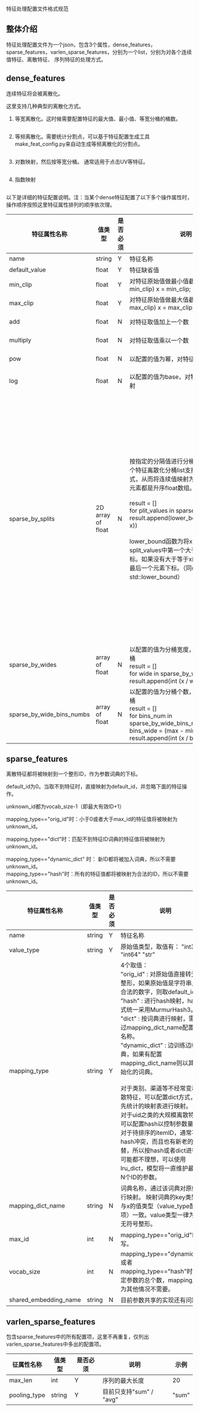 特征处理配置文件格式规范

## 整体介绍

特征处理配置文件为一个json，包含3个属性，dense_features，sparse_features，varlen_sparse_features，分别为一个list，分别为对各个连续值特征、离散特征、 序列特征的处理方式。

## dense_features

连续特征将会被离散化。

这里支持几种典型的离散化方式。

1. 等宽离散化。这时候需要配置特征的最大值、最小值、等宽分桶的桶数。

   ```
   
   ```

2. 等频离散化。需要统计分割点，可以基于特征配置生成工具make_feat_config.py来自动生成等频离散化的分割点。

   ```
   
   ```

3. 对数映射，然后按等宽分桶。 通常适用于点击UV等特征。

   ```
   
   ```

4. 指数映射

   ```
   
   ```

   

以下是详细的特征配置说明。注：当某个dense特征配置了以下多个操作属性时，操作顺序按照这里特征属性排列的顺序依次理。

| 特征属性名称     | 值类型        | 是否必须 | 说明                                                         | 示例                                                         |
| ---------------- | ------------- | -------- | ------------------------------------------------------------ | ------------------------------------------------------------ |
| name             | string        | Y        | 特征名称                                                     | click_rate                                                   |
| default_value    | float         | Y        | 特征缺省值                                                   | 0.0                                                          |
| min_clip         | float         | Y        | 对特征原始值做最小值截断, if( x < min_clip) x = min_clip;    | 0.0                                                          |
| max_clip         | float         | Y        | 对特征原始值做最大值截断, if( x > max_clip) x = max_clip;    | 1.0                                                          |
| add              | float         | N        | 对特征取值加上一个数                                         | 3.0 则  x += 3.0                                             |
| multiply         | float         | N        | 对特征取值乘以一个数                                         | 3.0 则  x *= 3.0                                             |
| pow              | float         | N        | 以配置的值为幂，对特征取值按指数映射                         | 3.0 则  x = x^0.3                                            |
| log              | float         | N        | 以配置的值为base，对特征取值按对数映射                       | 3.0 则  x = log(x, 3.0)                                      |
| sparse_by_splits | 2D array of float | N        | 按指定的分隔值进行分桶。可以通过配置多个特征离散化分桶list支持多种离散化方式，从而将连续值映射为多个ID特征。每个元素都是升序float数组。<br /> <br />result = []<br />for plit_values in sparse_by_splits: <br />result.append(lower_bound(split_values, x))<br /><br />lower_bound函数为将x映射为split_values中第一个大于等于x的元素的下标。如果没有大于等于x的元素，则映射为最后一个元素下标。（同c++的std::lower_bound） | [[0, 0.1, 0.4, 1.0],  [0,  0.5, 1.0] ] <br />则： <br />当 x = -1 时, 将x映射为 0, 0 <br />当 x = 0 时, 将x映射为 0 当 x = 0.01  时, 将x映射为 1, 1 <br />当 x = 0.1  时, 将x映射为 1, 1<br />当 x = 0.2  时, 将x映射为  2, 1  当 x = 1.0  时, 将x映射为 3, 2 <br />当 x = 8.0  时, 将x映射为 3, 2 |
| sparse_by_wides   | array of float | N        | 以配置的值为分桶宽度，对特征进行等宽分桶<br />result = []<br />for wide in sparse_by_wides: <br />result.append(int (x / wide)) | [2.5, 5.0]<br />则：x = int(x / 2.5) , int(x/5.0)           |
| sparse_by_wide_bins_numbs | array of float | N | 以配置的值为分桶个数，对特征进行等宽分桶<br />result = []<br />for bins_num in sparse_by_wide_bins_numbs: <br />bins_wide = (max - min)/bins_num<br />result.append(int (x / bins_wide)) |  |

## sparse_features

离散特征都将被映射到一个整形ID，作为参数词典的下标。

default_id为0。当取不到特征时，直接映射为default_id，并忽略下面的特征操作。

unknown_id都为vocab_size-1（即最大有效ID+1）

mapping_type=="orig_id"时：小于0或者大于max_id的特征值将被映射为unknown_id。 

mapping_type=="dict"时：匹配不到特征ID词典的特征值将被映射为unknown_id。

mapping_type=="dynamic_dict" 时： 新ID都将被加入词典，所以不需要unknown_id。<br />mapping_type=="hash"时：所有的特征值都将被映射为合法的ID，所以不需要unknown_id。

| 特征属性名称          | 值类型 | 是否必须 | 说明                                                         | 示例                 |
| --------------------- | ------ | -------- | ------------------------------------------------------------ | -------------------- |
| name                  | string | Y        | 特征名称                                                     | "bid"                |
| value_type            | string | Y        | 原始值类型，取值有： "int32" "int64" "str"                   | str                  |
| mapping_type          | string | Y        | 4个取值：<br />"orig_id" : 对原始值直接转无符号整形，如果原始值是字符串且不是合法的数字，则取default_id <br /> "hash" : 进行hash映射，hash方式统一采用MurmurHash3。<br />"dict" : 按词典进行映射，需要通过mapping_dict_name配置词典名称。<br />"dynamic_dict" : 边训练边构建词典，如果有配置mapping_dict_name则以其为初始化的词典。<br /><br />对于类别、渠道等不经常变动的离散特征，可以配置dict方式，按事先统计的映射表进行映射。<br />对于uid之类的大规模离散特征，可以配置hash以控制参数量。<br />对于待排序的itemID，通常不希望hash冲突，而且也有新老的更替，所以按hash或者dict进行映射可能都不理想，可以使用lru_dict，模型将一直维护最新的N个ID的参数。 | "dict"               |
| mapping_dict_name     | string | N        | 词典名称，通过该词典对原始值进行映射。 映射词典的key类型必须与x的值类型（value_type配置项）一致。value类型一律为32位无符号整形。 | "tagname2tagid.dict" |
| max_id                | int    | N        | mapping_type=="orig_id"时需填写。                            | 8888                 |
| vocab_size            | int    | N        | mapping_type=="dynamic_dict" 或者 mapping_type=="hash"时：确定参数的总个数，mapping_type为其他情况不需要。 |                      |
| shared_embedding_name | string | N        | 目前参数共享的实现还有问题。                                 |                      |


## varlen_sparse_features

包含sparse_features中的所有配置项，这里不再重复，仅列出varlen_sparse_features中多出的配置项。

| 征属性名称   | 值类型 | 是否必须 | 说明                    | 示例  |
| ------------ | ------ | -------- | ----------------------- | ----- |
| max_len      | int    | Y        | 序列的最大长度          | 20    |
| pooling_type | string | Y        | 目前只支持"sum" / "avg" | "sum" |

